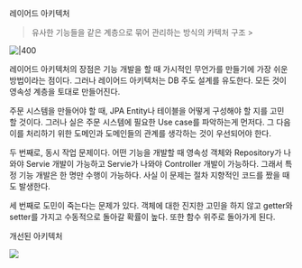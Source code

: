 레이어드 아키텍처 
> 유사한 기능들을 같은 계층으로 묶어 관리하는 방식의 카텍처 구조 > 


![|400](https://i.imgur.com/3rS5nuL.png)

레이어드 아키텍처의 장점은 기능 개발을 할 때 가시적인 무언가를 만들기에 가장 쉬운 방법이라는 점이다. 그러나 레이어드 아키텍처는 DB 주도 설계를 유도한다. 모든 것이 영속성 계층을 토대로 만들어진다. 

주문 시스템을 만들어야 할 때, JPA Entity나 테이블을 어떻게 구성해야 할 지를 고민 할 것이다. 그러나 실은 주문 시스템에 필요한 Use case를 파악하는게 먼저다. 그 다음 이를 처리하기 위한 도메인과 도메인들의 관계를 생각하는 것이 우선되어야 한다. 

두 번째로, 동시 작업 문제이다. 어떤 기능을 개발할 때 영속성 객체와 Repository가 나와야 Servie 개발이 가능하고 Servie가 나와야 Controller 개발이 가능하다. 그래서 특정 기능 개발은 한 명만 수행이 가능하다. 사실 이 문제는 절차 지향적인 코드를 짰을 때도 발생한다. 

세 번째로 도민이 죽는다는 문제가 있다. 객체에 대한 진지한 고민을 하지 않고 getter와 setter를 가지고 수동적으로 돌아갈 확률이 높다. 또한 함수 위주로 돌아가게 된다. 

개선된 아키텍처

![](https://i.imgur.com/HHJwCTA.png)

